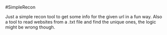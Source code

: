 #SimpleRecon

Just a simple recon tool to get some info for the given url in a fun way.
Also a tool to read websites from a .txt file and find the unique ones, the logic might be wrong though.
